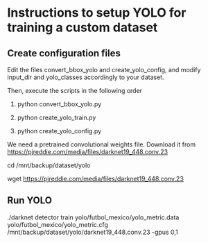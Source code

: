 # Instructions to setup YOLO for training a custom dataset

## Create configuration files

Edit the files convert_bbox_yolo and create_yolo_config, and modify input_dir and yolo_classes accordingly to your dataset.

Then, execute the scripts in the following order

1. python convert_bbox_yolo.py

2. python create_yolo_train.py

3. python create_yolo_config.py


We need a pretrained convolutional weights file. Download it from https://pjreddie.com/media/files/darknet19_448.conv.23

cd /mnt/backup/dataset/yolo

wget https://pjreddie.com/media/files/darknet19_448.conv.23

## Run YOLO

./darknet detector train yolo/futbol_mexico/yolo_metric.data yolo/futbol_mexico/yolo_metric.cfg /mnt/backup/dataset/yolo/darknet19_448.conv.23 -gpus 0,1